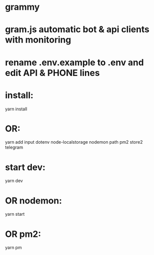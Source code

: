 # grammy
# gram.js automatic bot & api clients with monitoring

# rename .env.example to .env and edit API & PHONE lines

# install:
yarn install
# OR:
yarn add input dotenv node-localstorage nodemon path pm2 store2 telegram

# start dev:
yarn dev
# OR nodemon:
yarn start
# OR pm2:
yarn pm
